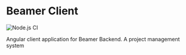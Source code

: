 # Beamer Client

![Node.js CI](https://github.com/sarquah/beamer.client/workflows/Node.js%20CI/badge.svg?branch=master)

Angular client application for Beamer Backend. A project management system